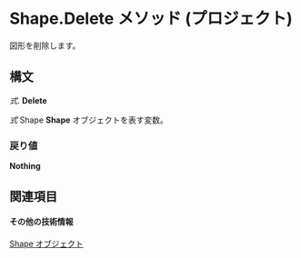
# Shape.Delete メソッド (プロジェクト)
図形を削除します。

## 構文

 _式_. **Delete**

 _式_ Shape **Shape** オブジェクトを表す変数。


### 戻り値

 **Nothing**


## 関連項目


#### その他の技術情報


[Shape オブジェクト](d2b32bcd-5595-a4a7-9772-feb25fd0103a.md)